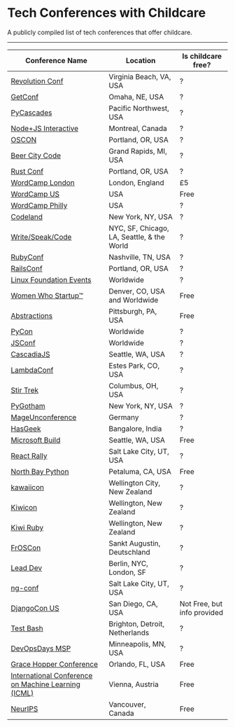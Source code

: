 # Tech Conferences with Childcare
A publicly compiled list of tech conferences that offer childcare.

-------------

| Conference Name | Location | Is childcare free? |
| ------------- | -------------| ------------- |
| [Revolution Conf](revolutionconf.com) | Virginia Beach, VA, USA | ? |
| [GetConf](getconfomaha.com) | Omaha, NE, USA | ? | 
| [PyCascades](2020.pycascades.com) | Pacific Northwest, USA | ? | 
| [Node+JS Interactive](https://events19.linuxfoundation.org/events/nodejs-interactive-2019/) | Montreal, Canada | ? | 
| [OSCON](https://conferences.oreilly.com/oscon/oscon-or) | Portland, OR, USA | ? | 
| [Beer City Code](beercitycode.com) | Grand Rapids, MI, USA | ? | 
| [Rust Conf](https://rustconf.com/) | Portland, OR, USA | ? | 
| [WordCamp London](https://2020.london.wordcamp.org/) | London, England | £5 | 
| [WordCamp US](https://2020.us.wordcamp.org/) | USA | Free | 
| [WordCamp Philly](2019.philadelphia.wordcamp.org) | USA | ? | 
| [Codeland](codelandconf.com) | New York, NY, USA | ? | 
| [Write/Speak/Code](writespeakcode.com) | NYC, SF, Chicago, LA, Seattle, & the World | ? | 
| [RubyConf](rubyconf.org) | Nashville, TN, USA | ? | 
| [RailsConf](railsconf.org) | Portland, OR, USA | ? | 
| [Linux Foundation Events](https://events.linuxfoundation.org) | Worldwide | ? | 
| [Women Who Startup™](womenwhostartup.com) | Denver, CO, USA and Worldwide | Free | 
| [Abstractions](abstractions.io) | Pittsburgh, PA, USA | Free | 
| [PyCon](https://pycon.org/) | Worldwide | ? | 
| [JSConf](https://jsconf.com/) | Worldwide | ? |
| [CascadiaJS](2020.cascadiajs.com) | Seattle, WA, USA | ? |
| [LambdaConf](lambdaconf.zohobackstage.com/LambdaConf2020) | Estes Park, CO, USA | ? |
| [Stir Trek](stirtrek.com) | Columbus, OH, USA | ? |
| [PyGotham](pygotham.org) | New York, NY, USA | ? |
| [MageUnconference](mageunconference.org) | Germany | ? |
| [HasGeek](hasgeek.com) | Bangalore, India | ? |
| [Microsoft Build](https://www.microsoft.com/en-us/build) | Seattle, WA, USA | Free |
| [React Rally](reactrally.com) | Salt Lake City, UT, USA | ? |
| [North Bay Python](northbaypython.org) | Petaluma, CA, USA | Free |
| [kawaiicon](kawaiicon.org) | Wellington City, New Zealand | ? |
| [Kiwicon](KIWICON.ORG) | Wellington, New Zealand | ? |
| [Kiwi Ruby](kiwi.ruby.nz) | Wellington, New Zealand | ? |
| [FrOSCon](froscon.org) | Sankt Augustin, Deutschland | ? |
| [Lead Dev](https://theleaddeveloper.com/) | Berlin, NYC, London, SF | ? |
| [ng-conf](ng-conf.org) | Salt Lake City, UT, USA | ? |
| [DjangoCon US](https://2019.djangocon.us/) | San Diego, CA, USA | Not Free, but info provided |
| [Test Bash](https://www.ministryoftesting.com/testbash) | Brighton, Detroit, Netherlands | ? |
| [DevOpsDays MSP](https://devopsdays.org/events/2019-minneapolis/welcome/) | Minneapolis, MN, USA | ? |
| [Grace Hopper Conference](https://ghc.anitab.org/) | Orlando, FL, USA | Free |
| [International Conference on Machine Learning (ICML)](https://icml.cc/) | Vienna, Austria | Free |
| [NeurIPS](https://nips.cc/) | Vancouver, Canada | Free |
